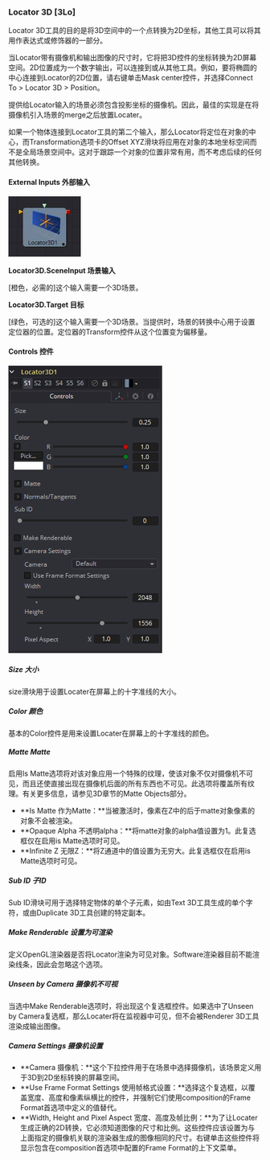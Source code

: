 ### Locator 3D [3Lo]

Locator 3D工具的目的是将3D空间中的一个点转换为2D坐标，其他工具可以将其用作表达式或修饰器的一部分。

当Locator带有摄像机和输出图像的尺寸时，它将把3D控件的坐标转换为2D屏幕空间。2D位置成为一个数字输出，可以连接到或从其他工具。例如，要将椭圆的中心连接到Locator的2D位置，请右键单击Mask center控件，并选择Connect To > Locator 3D > Position。

提供给Locator输入的场景必须包含投影坐标的摄像机。因此，最佳的实现是在将摄像机引入场景的merge之后放置Locater。

如果一个物体连接到Locator工具的第二个输入，那么Locator将定位在对象的中心，而Transformation选项卡的Offset XYZ滑块将应用在对象的本地坐标空间而不是全局场景空间中。这对于跟踪一个对象的位置非常有用，而不考虑后续的任何其他转换。

#### External Inputs 外部输入

 ![3Lo_tile](images/3Lo_tile.jpg)

**Locator3D.SceneInput 场景输入**

[橙色，必需的]这个输入需要一个3D场景。

**Locator3D.Target 目标**

[绿色，可选的]这个输入需要一个3D场景。当提供时，场景的转换中心用于设置定位器的位置。定位器的Transform控件从这个位置变为偏移量。

#### Controls 控件

![3Lo_Controls](images/3Lo_Controls.png)

##### Size 大小

size滑块用于设置Locater在屏幕上的十字准线的大小。

##### Color 颜色

基本的Color控件是用来设置Locater在屏幕上的十字准线的颜色。

##### Matte Matte

启用Is Matte选项将对该对象应用一个特殊的纹理，使该对象不仅对摄像机不可见，而且还使直接出现在摄像机后面的所有东西也不可见。此选项将覆盖所有纹理。有关更多信息，请参见3D章节的Matte Objects部分。

- **Is Matte 作为Matte：**当被激活时，像素在Z中的后于matte对象像素的对象不会被渲染。
- **Opaque Alpha 不透明alpha：**将matte对象的alpha值设置为1。此复选框仅在启用is Matte选项时可见。
- **Infinite Z 无限Z：**将Z通道中的值设置为无穷大。此复选框仅在启用is Matte选项时可见。

##### Sub ID 子ID

Sub ID滑块可用于选择特定物体的单个子元素，如由Text 3D工具生成的单个字符，或由Duplicate 3D工具创建的特定副本。

##### Make Renderable 设置为可渲染

定义OpenGL渲染器是否将Locator渲染为可见对象。Software渲染器目前不能渲染线条，因此会忽略这个选项。

##### Unseen by Camera 摄像机不可视

当选中Make Renderable选项时，将出现这个复选框控件。如果选中了Unseen by Camera复选框，那么Locater将在监视器中可见，但不会被Renderer 3D工具渲染成输出图像。

##### Camera Settings 摄像机设置

- **Camera 摄像机：**这个下拉控件用于在场景中选择摄像机，该场景定义用于3D到2D坐标转换的屏幕空间。
- **Use Frame Format Settings 使用帧格式设置：**选择这个复选框，以覆盖宽度、高度和像素纵横比的控件，并强制它们使用composition的Frame Format首选项中定义的值替代。
- **Width, Height and Pixel Aspect 宽度、高度及帧比例：**为了让Locater生成正确的2D转换，它必须知道图像的尺寸和比例。这些控件应该设置为与上面指定的摄像机关联的渲染器生成的图像相同的尺寸。右键单击这些控件将显示包含在composition首选项中配置的Frame Format的上下文菜单。

